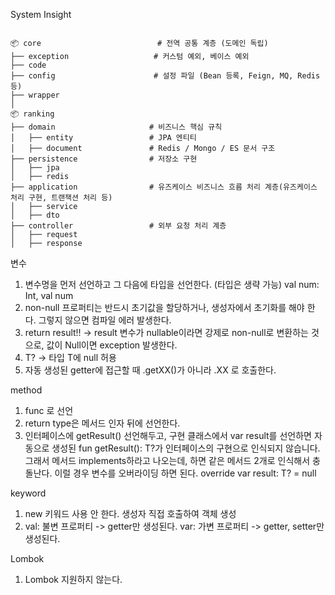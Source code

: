 System Insight

<pre><code>
📦 core                          # 전역 공통 계층 (도메인 독립)
├── exception                   # 커스텀 예외, 베이스 예외
├── code
├── config                      # 설정 파일 (Bean 등록, Feign, MQ, Redis 등)
├── wrapper
│
📦 ranking
├── domain                     # 비즈니스 핵심 규칙
│   ├── entity                 # JPA 엔티티
│   ├── document               # Redis / Mongo / ES 문서 구조
├── persistence                # 저장소 구현
│   ├── jpa
│   ├── redis
├── application                # 유즈케이스 비즈니스 흐름 처리 계층(유즈케이스 처리 구현, 트랜잭션 처리 등)
│   ├── service
│   ├── dto
├── controller                 # 외부 요청 처리 계층
│   ├── request
│   ├── response
</code></pre>


변수
1. 변수명을 먼저 선언하고 그 다음에 타입을 선언한다. (타입은 생략 가능) val num: Int, val num
2. non-null 프로퍼티는 반드시 초기값을 할당하거나, 생성자에서 초기화를 해야 한다. 그렇지 않으면 컴파일 에러 발생한다.
3. return result!! -> result 변수가 nullable이라면 강제로 non-null로 변환하는 것으로, 값이 Null이면 exception 발생한다.
4. T? -> 타입 T에 null 허용
5. 자동 생성된 getter에 접근할 때 .getXX()가 아니라 .XX 로 호출한다.

method 
1. func 로 선언
2. return type은 메서드 인자 뒤에 선언한다.
3. 인터페이스에 getResult() 선언해두고, 구현 클래스에서 var result를 선언하면 자동으로 생성된 fun getResult(): T?가 인터페이스의 구현으로 인식되지 않습니다. 그래서 메서드 implements하라고 나오는데, 하면 같은 메서드 2개로 인식해서 충돌난다. 이럴 경우 변수를 오버라이딩 하면 된다. override var result: T? = null

keyword
1. new 키워드 사용 안 한다. 생성자 직접 호출하여 객체 생성
2. val: 불변 프로퍼티 -> getter만 생성된다. var: 가변 프로퍼티 -> getter, setter만 생성된다.

Lombok
1. Lombok 지원하지 않는다.